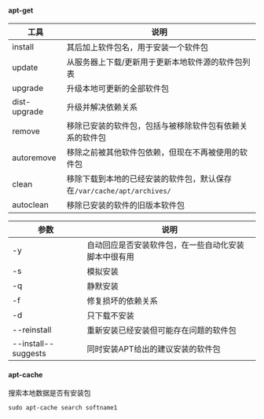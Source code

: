 #### apt-get

| 工具         | 说明                                                         |
| ------------ | ------------------------------------------------------------ |
| install      | 其后加上软件包名，用于安装一个软件包                         |
| update       | 从服务器上下载/更新用于更新本地软件源的软件包列表            |
| upgrade      | 升级本地可更新的全部软件包                                   |
| dist-upgrade | 升级并解决依赖关系                                           |
| remove       | 移除已安装的软件包，包括与被移除软件包有依赖关系的软件包     |
| autoremove   | 移除之前被其他软件包依赖，但现在不再被使用的软件包           |
| clean        | 移除下载到本地的已经安装的软件包，默认保存在`/var/cache/apt/archives/` |
| autoclean    | 移除已安装的软件的旧版本软件包                               |

| 参数                | 说明                                                 |
| ------------------- | ---------------------------------------------------- |
| -y                  | 自动回应是否安装软件包，在一些自动化安装脚本中很有用 |
| -s                  | 模拟安装                                             |
| -q                  | 静默安装                                             |
| -f                  | 修复损坏的依赖关系                                   |
| -d                  | 只下载不安装                                         |
| --reinstall         | 重新安装已经安装但可能存在问题的软件包               |
| --install--suggests | 同时安装APT给出的建议安装的软件包                    |



#### apt-cache

搜索本地数据是否有安装包

``` shell
sudo apt-cache search softname1
```

